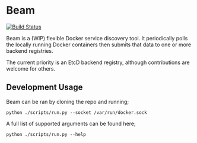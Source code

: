 Beam
====================

[![Build Status](https://travis-ci.org/jacentio/beam.svg?branch=master)](https://travis-ci.org/jacentio/beam)

Beam is a (WIP) flexible Docker service discovery tool. It periodically polls the locally running Docker containers then submits that data to one or more backend registries. 

The current priority is an EtcD backend registry, although contributions are welcome for others.

## Development Usage ##

Beam can be ran by cloning the repo and running;

`python ./scripts/run.py --socket /var/run/docker.sock`

A full list of supported arguments can be found here;

`python ./scripts/run.py --help`
